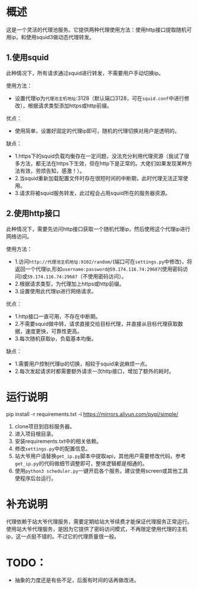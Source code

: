 # 概述

这是一个灵活的代理池服务。它提供两种代理使用方法：使用http接口提取随机可用ip，和使用squid3做动态代理转发。

## 1.使用squid

此种情况下，所有请求通过squid进行转发，不需要用户手动切换ip。

使用方法：

- 设置代理ip为`代理池主机地址`:3128（默认端口3128，可在`squid.conf`中进行修改），根据请求类型添加https或http前缀。

优点：

- 使用简单，设置好固定的代理ip即可，随机的代理切换对用户是透明的。

缺点：

- 1.https下的squid负载均衡存在一定问题，没法充分利用代理资源（我试了很多方法，都无法在https下生效，但在http下是正常的。大佬们如果发现某种方法有效，劳烦告知，感激！）。
- 2.当squid重新加载配置文件时存在很短时间的中断期，此时代理无法正常使用。
- 3.请求将被squid服务转发，此过程会占用squid所在的服务器资源。

## 2.使用http接口

此种情况下，需要先访问http接口获取一个随机代理ip，然后使用这个代理ip进行网络访问。

使用方法：

- 1.访问`http://代理池主机地址:9102/random/`(端口可在`settings.py`中修改)，将返回一个代理ip,形如`username:password@59.174.116.74:29687`(使用密码访问)或`59.174.116.74:29687`（不使用密码访问）。
- 2.根据请求类型，为代理加上https或http前缀。
- 3.设置使用此代理ip进行网络请求。

优点：

- 1.http接口一直可用，不存在中断期。
- 2.不需要squid做中转，请求直接交给目标代理，并直接从目标代理获取数据，速度更快，可靠性更高。
- 3.每次随机获取ip，负载基本均衡。

缺点：

- 1.需要用户控制代理ip的切换，相较于squid来说麻烦一点。
- 2.每次发起请求时都需要额外请求一次http接口，增加了额外的耗时。

# 运行说明

pip install -r requirements.txt -i https://mirrors.aliyun.com/pypi/simple/

1. clone项目到目标服务器。
2. 进入项目根目录。
3. 安装requirements.txt中的相关依赖。
4. 修改`settings.py`中的配置信息。
5. 站大爷用户请替换`get_ip.py`脚本中提取api，其他用户需要修改代码，参考`get_ip.py`的代码做细节调整即可，整体逻辑都是相通的。
6. 使用`python3 scheduler.py`一键开启各个服务。建议使用screen或其他工具使程序后台运行。

# 补充说明

代理依赖于站大爷代理服务，需要定期给站大爷续费才能保证代理服务正常运行。
使用站大爷代理服务，是因为它提供了密码访问模式，不再限定使用代理的主机ip，这一点挺不错的。不过它的代理质量很一般。

# TODO：

- 抽象的力度还是有些不足，后面有时间的话再做改进。